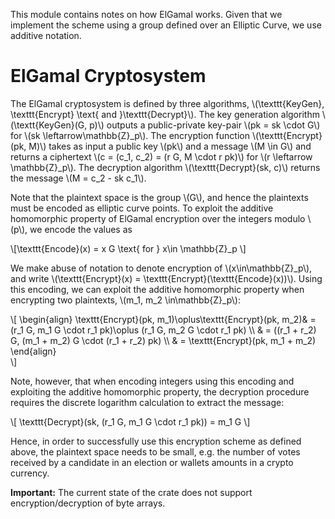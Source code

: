 This module contains notes on how ElGamal works. Given that we implement the scheme using a group defined over an 
Elliptic Curve, we use additive notation. 

ElGamal Cryptosystem
====================
The ElGamal cryptosystem is defined by three algorithms, 
\\(\texttt{KeyGen}, \texttt{Encrypt} \text{ and }\texttt{Decrypt}\\). The key generation algorithm 
\\(\textt{KeyGen}(G, p)\\) outputs a public-private key-pair \\(pk = sk \cdot G\\) for \\(sk \leftarrow\mathbb{Z}_p\\). 
The encryption function \\(\texttt{Encrypt}(pk, M)\\) takes as input a public key \\(pk\\) and a message \\(M \in G\\) 
and returns a ciphertext \\(c = (c_1, c_2) = (r G, M \cdot r pk)\\) for \\(r \leftarrow \mathbb{Z}_p\\). The 
decryption algorithm \\(\texttt{Decrypt}(sk, c)\\) returns the message \\(M = c_2 - sk c_1\\).

Note that the plaintext space is the group \\(G\\), and hence the plaintexts must be encoded as elliptic curve points. 
To exploit the additive homomorphic property of ElGamal encryption over the integers modulo \\(p\\), we encode the 
values as

\\[\texttt{Encode}(x) = x G \text{ for } x\in \mathbb{Z}_p \\]  

We make abuse of notation to denote encryption of \\(x\in\mathbb{Z}_p\\), and write 
\\(\texttt{Encrypt}(x) = \texttt{Encrypt}(\texttt{Encode}(x))\\). Using this encoding, we can exploit the additive
homomorphic property when encrypting two plaintexts, \\(m_1, m_2 \in\mathbb{Z}_p\\):

\\[ 
\begin{align}
    \texttt{Encrypt}(pk, m_1)\oplus\texttt{Encrypt}(pk, m_2)& = (r_1 G, m_1 G \cdot r_1 pk)\oplus (r_1 G, m_2 G \cdot r_1 pk) \\\\
    & = ((r_1 + r_2) G, (m_1 + m_2) G \cdot (r_1 + r_2) pk) \\\\
    & = \texttt{Encrypt}(pk, m_1 + m_2) 
\end{align}    
\\]

Note, however, that when encoding integers using this encoding and exploiting the additive homomorphic property, the 
decryption procedure requires the discrete logarithm calculation to extract the message: 

\\[
\texttt{Decrypt}(sk, (r_1 G, m_1 G \cdot r_1 pk)) = m_1 G
\\]

Hence, in order to successfully use this encryption scheme as defined above, the plaintext space needs to be small, 
e.g. the number of votes received by a candidate in an election or wallets amounts in a crypto currency. 

**Important:** The current state of the crate does not support encryption/decryption of byte arrays. 
